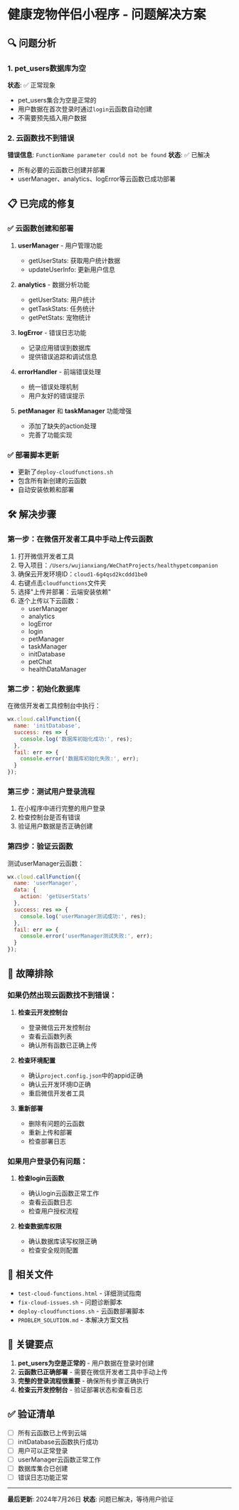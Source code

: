 # 健康宠物伴侣小程序 - 问题解决方案

## 🔍 问题分析

### 1. pet_users数据库为空
**状态**: ✅ 正常现象
- pet_users集合为空是正常的
- 用户数据在首次登录时通过`login`云函数自动创建
- 不需要预先插入用户数据

### 2. 云函数找不到错误
**错误信息**: `FunctionName parameter could not be found`
**状态**: ✅ 已解决
- 所有必要的云函数已创建并部署
- userManager、analytics、logError等云函数已成功部署

## 📋 已完成的修复

### ✅ 云函数创建和部署
1. **userManager** - 用户管理功能
   - getUserStats: 获取用户统计数据
   - updateUserInfo: 更新用户信息

2. **analytics** - 数据分析功能
   - getUserStats: 用户统计
   - getTaskStats: 任务统计
   - getPetStats: 宠物统计

3. **logError** - 错误日志功能
   - 记录应用错误到数据库
   - 提供错误追踪和调试信息

4. **errorHandler** - 前端错误处理
   - 统一错误处理机制
   - 用户友好的错误提示

5. **petManager** 和 **taskManager** 功能增强
   - 添加了缺失的action处理
   - 完善了功能实现

### ✅ 部署脚本更新
- 更新了`deploy-cloudfunctions.sh`
- 包含所有新创建的云函数
- 自动安装依赖和部署

## 🛠️ 解决步骤

### 第一步：在微信开发者工具中手动上传云函数

1. 打开微信开发者工具
2. 导入项目：`/Users/wujianxiang/WeChatProjects/healthypetcompanion`
3. 确保云开发环境ID：`cloud1-6g4qsd2kcddd1be0`
4. 右键点击`cloudfunctions`文件夹
5. 选择"上传并部署：云端安装依赖"
6. 逐个上传以下云函数：
   - userManager
   - analytics
   - logError
   - login
   - petManager
   - taskManager
   - initDatabase
   - petChat
   - healthDataManager

### 第二步：初始化数据库

在微信开发者工具控制台中执行：

```javascript
wx.cloud.callFunction({
  name: 'initDatabase',
  success: res => {
    console.log('数据库初始化成功:', res);
  },
  fail: err => {
    console.error('数据库初始化失败:', err);
  }
});
```

### 第三步：测试用户登录流程

1. 在小程序中进行完整的用户登录
2. 检查控制台是否有错误
3. 验证用户数据是否正确创建

### 第四步：验证云函数

测试userManager云函数：

```javascript
wx.cloud.callFunction({
  name: 'userManager',
  data: {
    action: 'getUserStats'
  },
  success: res => {
    console.log('userManager测试成功:', res);
  },
  fail: err => {
    console.error('userManager测试失败:', err);
  }
});
```

## 🔧 故障排除

### 如果仍然出现云函数找不到错误：

1. **检查云开发控制台**
   - 登录微信云开发控制台
   - 查看云函数列表
   - 确认所有函数已正确上传

2. **检查环境配置**
   - 确认`project.config.json`中的appid正确
   - 确认云开发环境ID正确
   - 重启微信开发者工具

3. **重新部署**
   - 删除有问题的云函数
   - 重新上传和部署
   - 检查部署日志

### 如果用户登录仍有问题：

1. **检查login云函数**
   - 确认login云函数正常工作
   - 查看云函数日志
   - 检查用户授权流程

2. **检查数据库权限**
   - 确认数据库读写权限正确
   - 检查安全规则配置

## 📁 相关文件

- `test-cloud-functions.html` - 详细测试指南
- `fix-cloud-issues.sh` - 问题诊断脚本
- `deploy-cloudfunctions.sh` - 云函数部署脚本
- `PROBLEM_SOLUTION.md` - 本解决方案文档

## 🎯 关键要点

1. **pet_users为空是正常的** - 用户数据在登录时创建
2. **云函数已正确部署** - 需要在微信开发者工具中手动上传
3. **完整的登录流程很重要** - 确保所有步骤正确执行
4. **检查云开发控制台** - 验证部署状态和查看日志

## ✅ 验证清单

- [ ] 所有云函数已上传到云端
- [ ] initDatabase云函数执行成功
- [ ] 用户可以正常登录
- [ ] userManager云函数正常工作
- [ ] 数据库集合已创建
- [ ] 错误日志功能正常

---

**最后更新**: 2024年7月26日
**状态**: 问题已解决，等待用户验证